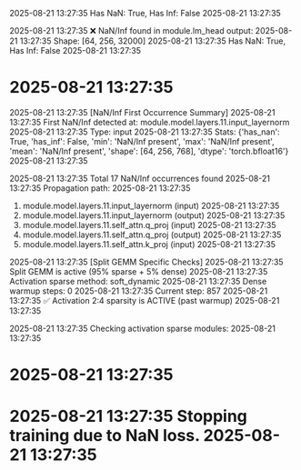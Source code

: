2025-08-21 13:27:35
   Has NaN: True, Has Inf: False
2025-08-21 13:27:35

2025-08-21 13:27:35
❌ NaN/Inf found in module.lm_head output:
2025-08-21 13:27:35
   Shape: [64, 256, 32000]
2025-08-21 13:27:35
   Has NaN: True, Has Inf: False
2025-08-21 13:27:35

2025-08-21 13:27:35
================================================================================
2025-08-21 13:27:35
[NaN/Inf First Occurrence Summary]
2025-08-21 13:27:35
First NaN/Inf detected at: module.model.layers.11.input_layernorm
2025-08-21 13:27:35
Type: input
2025-08-21 13:27:35
Stats: {'has_nan': True, 'has_inf': False, 'min': 'NaN/Inf present', 'max': 'NaN/Inf present', 'mean': 'NaN/Inf present', 'shape': [64, 256, 768], 'dtype': 'torch.bfloat16'}
2025-08-21 13:27:35

2025-08-21 13:27:35
Total 17 NaN/Inf occurrences found
2025-08-21 13:27:35
Propagation path:
2025-08-21 13:27:35
  1. module.model.layers.11.input_layernorm (input)
2025-08-21 13:27:35
  2. module.model.layers.11.input_layernorm (output)
2025-08-21 13:27:35
  3. module.model.layers.11.self_attn.q_proj (input)
2025-08-21 13:27:35
  4. module.model.layers.11.self_attn.q_proj (output)
2025-08-21 13:27:35
  5. module.model.layers.11.self_attn.k_proj (input)
2025-08-21 13:27:35

2025-08-21 13:27:35
[Split GEMM Specific Checks]
2025-08-21 13:27:35
  Split GEMM is active (95% sparse + 5% dense)
2025-08-21 13:27:35
  Activation sparse method: soft_dynamic
2025-08-21 13:27:35
  Dense warmup steps: 0
2025-08-21 13:27:35
  Current step: 857
2025-08-21 13:27:35
  ✅ Activation 2:4 sparsity is ACTIVE (past warmup)
2025-08-21 13:27:35

2025-08-21 13:27:35
  Checking activation sparse modules:
2025-08-21 13:27:35

2025-08-21 13:27:35
================================================================================
2025-08-21 13:27:35
Stopping training due to NaN loss.
2025-08-21 13:27:35
================================================================================